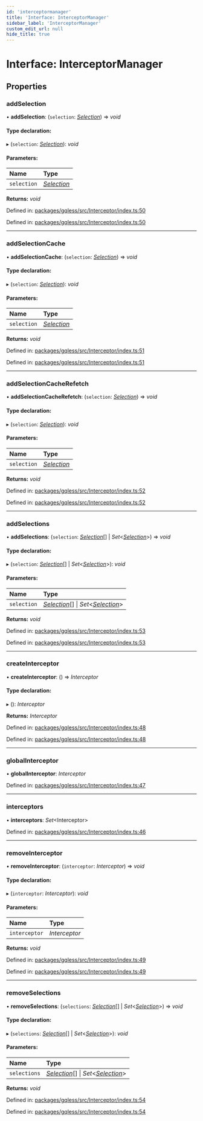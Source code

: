 ```yaml
---
id: 'interceptormanager'
title: 'Interface: InterceptorManager'
sidebar_label: 'InterceptorManager'
custom_edit_url: null
hide_title: true
---
```


# Interface: InterceptorManager

## Properties

### addSelection

• **addSelection**: (`selection`: [_Selection_](../classes/selection.md)) => _void_

#### Type declaration:

▸ (`selection`: [_Selection_](../classes/selection.md)): _void_

#### Parameters:

| Name        | Type                                   |
| :---------- | :------------------------------------- |
| `selection` | [_Selection_](../classes/selection.md) |

**Returns:** _void_

Defined in: [packages/gqless/src/Interceptor/index.ts:50](https://github.com/gqless/new_gqless/blob/master/packages/gqless/src/Interceptor/index.ts#L50)

Defined in: [packages/gqless/src/Interceptor/index.ts:50](https://github.com/gqless/new_gqless/blob/master/packages/gqless/src/Interceptor/index.ts#L50)

---

### addSelectionCache

• **addSelectionCache**: (`selection`: [_Selection_](../classes/selection.md)) => _void_

#### Type declaration:

▸ (`selection`: [_Selection_](../classes/selection.md)): _void_

#### Parameters:

| Name        | Type                                   |
| :---------- | :------------------------------------- |
| `selection` | [_Selection_](../classes/selection.md) |

**Returns:** _void_

Defined in: [packages/gqless/src/Interceptor/index.ts:51](https://github.com/gqless/new_gqless/blob/master/packages/gqless/src/Interceptor/index.ts#L51)

Defined in: [packages/gqless/src/Interceptor/index.ts:51](https://github.com/gqless/new_gqless/blob/master/packages/gqless/src/Interceptor/index.ts#L51)

---

### addSelectionCacheRefetch

• **addSelectionCacheRefetch**: (`selection`: [_Selection_](../classes/selection.md)) => _void_

#### Type declaration:

▸ (`selection`: [_Selection_](../classes/selection.md)): _void_

#### Parameters:

| Name        | Type                                   |
| :---------- | :------------------------------------- |
| `selection` | [_Selection_](../classes/selection.md) |

**Returns:** _void_

Defined in: [packages/gqless/src/Interceptor/index.ts:52](https://github.com/gqless/new_gqless/blob/master/packages/gqless/src/Interceptor/index.ts#L52)

Defined in: [packages/gqless/src/Interceptor/index.ts:52](https://github.com/gqless/new_gqless/blob/master/packages/gqless/src/Interceptor/index.ts#L52)

---

### addSelections

• **addSelections**: (`selection`: [_Selection_](../classes/selection.md)[] \| _Set_<[_Selection_](../classes/selection.md)\>) => _void_

#### Type declaration:

▸ (`selection`: [_Selection_](../classes/selection.md)[] \| _Set_<[_Selection_](../classes/selection.md)\>): _void_

#### Parameters:

| Name        | Type                                                                                       |
| :---------- | :----------------------------------------------------------------------------------------- |
| `selection` | [_Selection_](../classes/selection.md)[] \| _Set_<[_Selection_](../classes/selection.md)\> |

**Returns:** _void_

Defined in: [packages/gqless/src/Interceptor/index.ts:53](https://github.com/gqless/new_gqless/blob/master/packages/gqless/src/Interceptor/index.ts#L53)

Defined in: [packages/gqless/src/Interceptor/index.ts:53](https://github.com/gqless/new_gqless/blob/master/packages/gqless/src/Interceptor/index.ts#L53)

---

### createInterceptor

• **createInterceptor**: () => _Interceptor_

#### Type declaration:

▸ (): _Interceptor_

**Returns:** _Interceptor_

Defined in: [packages/gqless/src/Interceptor/index.ts:48](https://github.com/gqless/new_gqless/blob/master/packages/gqless/src/Interceptor/index.ts#L48)

Defined in: [packages/gqless/src/Interceptor/index.ts:48](https://github.com/gqless/new_gqless/blob/master/packages/gqless/src/Interceptor/index.ts#L48)

---

### globalInterceptor

• **globalInterceptor**: _Interceptor_

Defined in: [packages/gqless/src/Interceptor/index.ts:47](https://github.com/gqless/new_gqless/blob/master/packages/gqless/src/Interceptor/index.ts#L47)

---

### interceptors

• **interceptors**: _Set_<Interceptor\>

Defined in: [packages/gqless/src/Interceptor/index.ts:46](https://github.com/gqless/new_gqless/blob/master/packages/gqless/src/Interceptor/index.ts#L46)

---

### removeInterceptor

• **removeInterceptor**: (`interceptor`: _Interceptor_) => _void_

#### Type declaration:

▸ (`interceptor`: _Interceptor_): _void_

#### Parameters:

| Name          | Type          |
| :------------ | :------------ |
| `interceptor` | _Interceptor_ |

**Returns:** _void_

Defined in: [packages/gqless/src/Interceptor/index.ts:49](https://github.com/gqless/new_gqless/blob/master/packages/gqless/src/Interceptor/index.ts#L49)

Defined in: [packages/gqless/src/Interceptor/index.ts:49](https://github.com/gqless/new_gqless/blob/master/packages/gqless/src/Interceptor/index.ts#L49)

---

### removeSelections

• **removeSelections**: (`selections`: [_Selection_](../classes/selection.md)[] \| _Set_<[_Selection_](../classes/selection.md)\>) => _void_

#### Type declaration:

▸ (`selections`: [_Selection_](../classes/selection.md)[] \| _Set_<[_Selection_](../classes/selection.md)\>): _void_

#### Parameters:

| Name         | Type                                                                                       |
| :----------- | :----------------------------------------------------------------------------------------- |
| `selections` | [_Selection_](../classes/selection.md)[] \| _Set_<[_Selection_](../classes/selection.md)\> |

**Returns:** _void_

Defined in: [packages/gqless/src/Interceptor/index.ts:54](https://github.com/gqless/new_gqless/blob/master/packages/gqless/src/Interceptor/index.ts#L54)

Defined in: [packages/gqless/src/Interceptor/index.ts:54](https://github.com/gqless/new_gqless/blob/master/packages/gqless/src/Interceptor/index.ts#L54)
